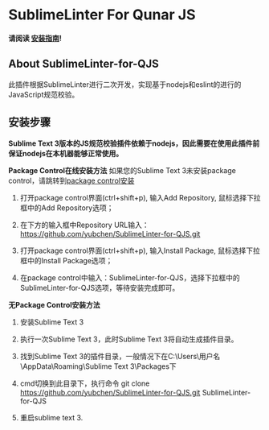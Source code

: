 SublimeLinter For Qunar JS
==========================

**请阅读 [安装指南](http://wiki.corp.qunar.com/pages/viewpage.action?pageId=83362365)!**

## About SublimeLinter-for-QJS
此插件根据SublimeLinter进行二次开发，实现基于nodejs和eslint的进行的JavaScript规范校验。

## 安装步骤
**Sublime Text 3版本的JS规范校验插件依赖于nodejs，因此需要在使用此插件前保证nodejs在本机器能够正常使用。**


**Package Control在线安装方法**
如果您的Sublime Text 3未安装package control，请跳转到[package control安装](https://packagecontrol.io/installation)

1. 打开package control界面(ctrl+shift+p), 输入Add Repository, 鼠标选择下拉框中的Add Repository选项；

2. 在下方的输入框中Repository URL输入： https://github.com/yubchen/SublimeLinter-for-QJS.git

3. 打开package control界面(ctrl+shift+p), 输入Install Package, 鼠标选择下拉框中的Install Package选项；

4. 在package control中输入：SublimeLinter-for-QJS，选择下拉框中的SublimeLinter-for-QJS选项，等待安装完成即可。


**无Package Control安装方法**

1. 安装Sublime Text 3

2. 执行一次Sublime Text 3，此时Sublime Text 3将自动生成插件目录。

3. 找到Sublime Text 3的插件目录，一般情况下在C:\Users\用户名\AppData\Roaming\Sublime Text 3\Packages下

4. cmd切换到此目录下，执行命令  git clone https://github.com/yubchen/SublimeLinter-for-QJS.git SublimeLinter-for-QJS

5. 重启sublime text 3.
